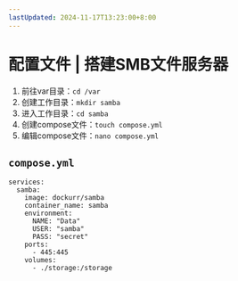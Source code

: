 ```yaml
---
lastUpdated: 2024-11-17T13:23:00+8:00
---
```


# 配置文件 | 搭建SMB文件服务器

1. 前往var目录：```cd /var```
2. 创建工作目录：```mkdir samba```
3. 进入工作目录：```cd samba```
4. 创建compose文件：```touch compose.yml```
5. 编辑compose文件：```nano compose.yml```

## ```compose.yml```

```yml{7,8}
services:
  samba:
    image: dockurr/samba
    container_name: samba
    environment:
      NAME: "Data"
      USER: "samba"
      PASS: "secret"
    ports:
      - 445:445
    volumes:
      - ./storage:/storage
```